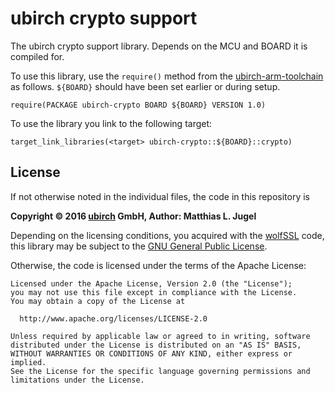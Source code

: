 # ubirch crypto support

The ubirch crypto support library. Depends on the MCU and BOARD it is compiled for.

To use this library, use the `require()` method from the [ubirch-arm-toolchain](https://github.com/ubirch/ubirch-arm-toolchain)
as follows. `${BOARD}` should have been set earlier or during setup.

```
require(PACKAGE ubirch-crypto BOARD ${BOARD} VERSION 1.0)
```

To use the library you link to the following target:

```
target_link_libraries(<target> ubirch-crypto::${BOARD}::crypto)
```

## License

If not otherwise noted in the individual files, the code in this repository is

__Copyright &copy; 2016 [ubirch](http://ubirch.com) GmbH, Author: Matthias L. Jugel__

Depending on the licensing conditions, you acquired with the [wolfSSL](http://wolfssl.com) code,
this library may be subject to the [GNU General Public License](https://github.com/wolfSSL/wolfssl/blob/master/LICENSING).

Otherwise, the code is licensed under the terms of the Apache License:

```
Licensed under the Apache License, Version 2.0 (the "License");
you may not use this file except in compliance with the License.
You may obtain a copy of the License at

  http://www.apache.org/licenses/LICENSE-2.0

Unless required by applicable law or agreed to in writing, software
distributed under the License is distributed on an "AS IS" BASIS,
WITHOUT WARRANTIES OR CONDITIONS OF ANY KIND, either express or implied.
See the License for the specific language governing permissions and
limitations under the License.
```




